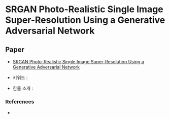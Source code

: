 ﻿# SRGAN Photo-Realistic Single Image Super-Resolution Using a Generative Adversarial Network

## Paper

- [SRGAN Photo-Realistic Single Image Super-Resolution Using a Generative Adversarial Network](https://arxiv.org/abs/1609.04802)

- 키워드 : 

- 한줄 소개 : 

### References

- 
